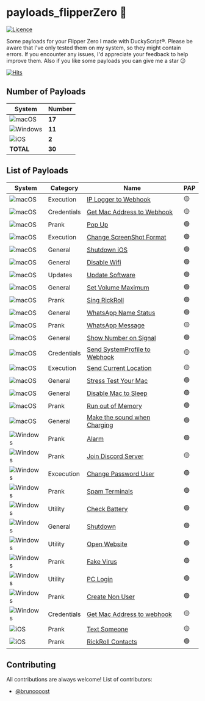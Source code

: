 # payloads_flipperZero 🐬

[![Licence](https://img.shields.io/badge/Licence-GPLv3-%239e264c?style=for-the-badge)]([https://github.com/aleff-github/my-flipper-shits/blob/main/LICENCE](https://github.com/brunoooost/payloads_flipperZero/blob/main/LICENSE))


Some payloads for your Flipper Zero I made with DuckyScript®. Please be aware that I've only tested them on my system, so they might contain errors. If you encounter any issues, I'd appreciate your feedback to help improve them. Also if you like some payloads you can give me a star 😉

[![Hits](https://hits.seeyoufarm.com/api/count/incr/badge.svg?url=https%3A%2F%2Fgithub.com%2Fbrunoooost%2Fpayloads_flipperZero&count_bg=%235B3B90&title_bg=%23555555&icon=&icon_color=%23E7E7E7&title=views&edge_flat=false)](https://hits.seeyoufarm.com)



## Number of Payloads
|System|Number|
|--|--|
![macOS](https://img.shields.io/badge/mac%20os-000000?style=for-the-badge&logo=macos&logoColor=F0F0F0)|**17**|
|![Windows](https://img.shields.io/badge/Windows-0078D6?style=for-the-badge&logo=windows&logoColor=white)|**11**|
|![iOS](https://img.shields.io/badge/iOS-000000?style=for-the-badge&logo=ios&logoColor=white)|**2**|
|**TOTAL**|**30**|





## List of Payloads

|System|Category|Name|PAP|
|--|--|--|--|
![macOS](https://img.shields.io/badge/mac%20os-000000?style=for-the-badge&logo=macos&logoColor=F0F0F0)|Execution|[IP Logger to Webhook](https://github.com/brunoooost/payloads_flipperZero/tree/main/iOS/IPLogger-FlipZero)|🟡|
![macOS](https://img.shields.io/badge/mac%20os-000000?style=for-the-badge&logo=macos&logoColor=F0F0F0)|Credentials|[Get Mac Address to Webhook](https://github.com/brunoooost/payloads_flipperZero/tree/main/iOS/GetMacAddress-FlipZero)|🟡|
![macOS](https://img.shields.io/badge/mac%20os-000000?style=for-the-badge&logo=macos&logoColor=F0F0F0)|Prank|[Pop Up](https://github.com/brunoooost/payloads_flipperZero/tree/main/iOS/PopUp-FlipZero)|🟢|
![macOS](https://img.shields.io/badge/mac%20os-000000?style=for-the-badge&logo=macos&logoColor=F0F0F0)|Execution|[Change ScreenShot Format](https://github.com/brunoooost/payloads_flipperZero/tree/main/iOS/ChangeScreenshotFormat)|🟢|
![macOS](https://img.shields.io/badge/mac%20os-000000?style=for-the-badge&logo=macos&logoColor=F0F0F0)|General|[Shutdown iOS](https://github.com/brunoooost/payloads_flipperZero/tree/main/iOS/Shutdown-FlipZero)|🟢|
![macOS](https://img.shields.io/badge/mac%20os-000000?style=for-the-badge&logo=macos&logoColor=F0F0F0)|General|[Disable Wifi](https://github.com/brunoooost/payloads_flipperZero/tree/main/iOS/DisableWiFi-FlipZero)|🟢|
![macOS](https://img.shields.io/badge/mac%20os-000000?style=for-the-badge&logo=macos&logoColor=F0F0F0)|Updates|[Update Software](https://github.com/brunoooost/payloads_flipperZero/tree/main/iOS/UpadateSoftware-FlipZero)|🟢|
![macOS](https://img.shields.io/badge/mac%20os-000000?style=for-the-badge&logo=macos&logoColor=F0F0F0)|General|[Set Volume Maximum](https://github.com/brunoooost/payloads_flipperZero/tree/main/iOS/SetVolumeMax-FlipZero)|🟢|
![macOS](https://img.shields.io/badge/mac%20os-000000?style=for-the-badge&logo=macos&logoColor=F0F0F0)|Prank|[Sing RickRoll](https://github.com/brunoooost/payloads_flipperZero/tree/main/iOS/SingRickRoll-FlipZero)|🟢|
![macOS](https://img.shields.io/badge/mac%20os-000000?style=for-the-badge&logo=macos&logoColor=F0F0F0)|General|[WhatsApp Name Status](https://github.com/brunoooost/payloads_flipperZero/tree/main/iOS/ChangeNameWhatts-FlipZero)|🟢|
![macOS](https://img.shields.io/badge/mac%20os-000000?style=for-the-badge&logo=macos&logoColor=F0F0F0)|Prank|[WhatsApp Message ](https://github.com/brunoooost/payloads_flipperZero/tree/main/iOS/Send_WhatsApp-FlipZero)|🟡|
![macOS](https://img.shields.io/badge/mac%20os-000000?style=for-the-badge&logo=macos&logoColor=F0F0F0)|General|[Show Number on Signal](https://github.com/brunoooost/payloads_flipperZero/tree/main/iOS/ShowPhoneSignal-FlipZero)|🟢|
![macOS](https://img.shields.io/badge/mac%20os-000000?style=for-the-badge&logo=macos&logoColor=F0F0F0)|Credentials|[Send SystemProfile to Webhook](https://github.com/brunoooost/payloads_flipperZero/tree/main/iOS/SendSysInfo-FlipZero)|🟡|
![macOS](https://img.shields.io/badge/mac%20os-000000?style=for-the-badge&logo=macos&logoColor=F0F0F0)|Execution|[Send Current Location](https://github.com/brunoooost/payloads_flipperZero/tree/main/iOS/ShareCurrentLocation-FlipZero)|🟡|
![macOS](https://img.shields.io/badge/mac%20os-000000?style=for-the-badge&logo=macos&logoColor=F0F0F0)|General|[Stress Test Your Mac](https://github.com/brunoooost/payloads_flipperZero/tree/main/iOS/StressYourMac-FlipZero)|🟢|
![macOS](https://img.shields.io/badge/mac%20os-000000?style=for-the-badge&logo=macos&logoColor=F0F0F0)|General|[Disable Mac to Sleep](https://github.com/brunoooost/payloads_flipperZero/tree/main/iOS/DontSleep-FlipZero)|🟢|
![macOS](https://img.shields.io/badge/mac%20os-000000?style=for-the-badge&logo=macos&logoColor=F0F0F0)|Prank|[Run out of Memory](https://github.com/brunoooost/payloads_flipperZero/tree/main/iOS/RunOutOfMemory-FlipZero)|🟢|
![macOS](https://img.shields.io/badge/mac%20os-000000?style=for-the-badge&logo=macos&logoColor=F0F0F0)|General|[Make the sound when Charging](https://github.com/brunoooost/payloads_flipperZero/tree/main/iOS/MakeSoundChargeMac-FlipZero)|🟢|
|![Windows](https://img.shields.io/badge/Windows-0078D6?style=for-the-badge&logo=windows&logoColor=white)|Prank|[Alarm](https://github.com/brunoooost/payloads_flipperZero/tree/main/win/Alarm-FlipZero)|🟢|
![Windows](https://img.shields.io/badge/Windows-0078D6?style=for-the-badge&logo=windows&logoColor=white)|Prank|[Join Discord Server](https://github.com/brunoooost/payloads_flipperZero/tree/main/win/JoinDiscord-FlipZero)|🟡|
![Windows](https://img.shields.io/badge/Windows-0078D6?style=for-the-badge&logo=windows&logoColor=white)|Excecution|[Change Password User](https://github.com/brunoooost/payloads_flipperZero/tree/main/win/ChangePassword-FlipZero)|🟢|
![Windows](https://img.shields.io/badge/Windows-0078D6?style=for-the-badge&logo=windows&logoColor=white)|Prank|[Spam Terminals](https://github.com/brunoooost/payloads_flipperZero/tree/main/win/SpamTerminals)|🟢|
![Windows](https://img.shields.io/badge/Windows-0078D6?style=for-the-badge&logo=windows&logoColor=white)|Utility|[Check Battery](https://github.com/brunoooost/payloads_flipperZero/tree/main/win/CheckBattery-FlipZero)|🟢|
![Windows](https://img.shields.io/badge/Windows-0078D6?style=for-the-badge&logo=windows&logoColor=white)|General|[Shutdown ](https://github.com/brunoooost/payloads_flipperZero/tree/main/win/Shutdown-FlipZero)|🟢|
![Windows](https://img.shields.io/badge/Windows-0078D6?style=for-the-badge&logo=windows&logoColor=white)|Utility|[Open Website](https://github.com/brunoooost/payloads_flipperZero/tree/main/win/OpenWeb-FlipZero)|🟢|
![Windows](https://img.shields.io/badge/Windows-0078D6?style=for-the-badge&logo=windows&logoColor=white)|Prank|[Fake Virus](https://github.com/brunoooost/payloads_flipperZero/tree/main/win/FakeVirus-FlipZero)|🟢|
![Windows](https://img.shields.io/badge/Windows-0078D6?style=for-the-badge&logo=windows&logoColor=white)|Utility|[PC Login](https://github.com/brunoooost/payloads_flipperZero/tree/main/win/PCLogin-FlipZero)|🟢|
![Windows](https://img.shields.io/badge/Windows-0078D6?style=for-the-badge&logo=windows&logoColor=white)|Prank|[Create Non User](https://github.com/brunoooost/payloads_flipperZero/tree/main/win/CreateNonUser-FlipZero)|🟢|
![Windows](https://img.shields.io/badge/Windows-0078D6?style=for-the-badge&logo=windows&logoColor=white)|Credentials|[Get Mac Address to webhook](https://github.com/brunoooost/payloads_flipperZero/tree/main/win/GetMacAddress-FlipZero)|🟡|
|![iOS](https://img.shields.io/badge/iOS-000000?style=for-the-badge&logo=ios&logoColor=white)|Prank|[Text Someone ](https://github.com/brunoooost/payloads_flipperZero/tree/main/iOS/SendMessages-FlipZero)|🟡|
|![iOS](https://img.shields.io/badge/iOS-000000?style=for-the-badge&logo=ios&logoColor=white)|Prank|[RickRoll Contacts ](https://github.com/brunoooost/payloads_flipperZero/tree/main/iOS/Contact-RickRoll-FlipZero)|🟢|


## Contributing
All contributions are always welcome! List of contributors:

- [@brunoooost](https://github.com/brunoooost)

